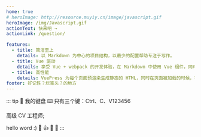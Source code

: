 ```yaml
---
home: true
# heroImage: http://resource.muyiy.cn/image/javascript.gif
heroImage: /img/Javascript.gif
actionText: 快来吧 →
actionLink: /question/

features:
  - title: 简洁至上
    details: 以 Markdown 为中心的项目结构，以最少的配置帮助专注于写作。
  - title: Vue 驱动
    details: 享受 Vue + webpack 的开发体验，在 Markdown 中使用 Vue 组件，同时可以使用 Vue 来开发自定义主题。
  - title: 高性能
    details: VuePress 为每个页面预渲染生成静态的 HTML，同时在页面被加载的时候，将作为 SPA 运行。
footer: 好记性？烂笔头？的地方
---
```


::: tip 🤔
我的键盘 ⌨️ 只有三个键：Ctrl、C、V123456

高级 CV 工程师;

hello word :) :clap: :+1: :tada: :100:
:::
